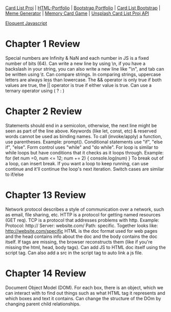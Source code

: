 [Card List Proj](https://stephaniecobble.github.io/VR21/card-list-proj/coffee.html) | 
[HTML-Portfolio](https://stephaniecobble.github.io/Portfolio/) | 
[Bootstrap Portfolio](https://stephaniecobble.github.io/Portfolio-Bootstrap/) | 
[Card List Bootstrap](https://stephaniecobble.github.io/VR21/html-css/coffee-bootstrap.html) | 
[Meme Generator](https://stephaniecobble.github.io/VR21/meme/meme.html) | 
[Memory Card Game](https://stephaniecobble.github.io/VR21/memory-game2/game.html) | 
[Unsplash Card List Proj API](https://stephaniecobble.github.io/VR21/unsplash-api/api-exercise.html)  

[Eloquent Javascript](https://eloquentjavascript.net/)
# Chapter 1 Review
Special numbers are Infinity & NaN and each number in JS is a fixed number of bits (64). Can write a new line 
by using \n, if you have a backslash in your string, you can also write a new line like "\\n\", and tab can be written using \t. Can compare strings. In comparing strings, uppercase letters are always less than lowercase. The && operator is only true if both values are true, the || operator is true if either value is true. Can use a ternary operator using ( ? : )

# Chapter 2 Review
Statements should end in a semicolon, otherwise, the next line might be seen as part of the line above. Keywords (like let, const, etc) & reserved words cannot be used as binding names. To call (invoke/apply) a function, use parentheses. Example: prompt(). Conditional statements use "if", "else if", "else". Form control uses "while" and "do while". For loop is similar to while loops but have conditions that it checks as it loops through. Example:
for (let num =0, num <= 12; num += 2) {
    console.log(num)
}
To break out of a loop, can insert break. If you want a loop to keep running, can use continue and it'll continue the loop's next iteration. Switch cases are similar to if/else

# Chapter 13 Review
Network protocol describes a style of communication over a network, such as email, file sharing, etc. HTTP is a protocol for getting named resources (GET req). TCP is a protocol that addresses problems with http. 
Example: Protocol: http:// Server: website.com/ Path: specific. Together looks like: http://website.com/specific
HTML is the doc format used for web pages and the head contains info about the doc and the body contains the doc itself. If tags are missing, the browser reconstructs them (like if you're missing the html, head, body tags).
Can add JS to HTML doc itself using the script tag. Can also add a src in the script tag to auto link a js file.


# Chapter 14 Review 
Document Object Model (DOM). For each box, there is an object, which we can interact with to find out things such as what HTML tag it represents and which boxes and text it contains. Can change the structure of the DOm by changing parent child relationships. 